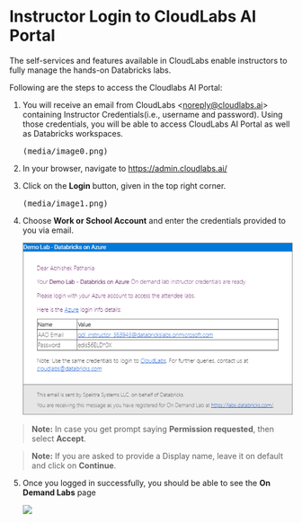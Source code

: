 # Instructor Login to CloudLabs AI Portal 

The self-services and features available in CloudLabs enable instructors to fully manage the hands-on Databricks labs. 

Following are the steps to access the Cloudlabs AI Portal:

1. You will receive an email from CloudLabs <<noreply@cloudlabs.ai>> containing Instructor Credentials(i.e., username and password). Using those credentials, you will be able to access CloudLabs AI Portal as well as Databricks workspaces.

   <kbd> (media/image0.png) </kbd>

2. In your browser, navigate to https://admin.cloudlabs.ai/

3. Click on the **Login** button, given in the top right corner.

   <kbd> (media/image1.png) </kbd>

4. Choose **Work or School Account** and enter the credentials provided to you via email.

    <kbd> ![](media/image0.png) </kbd>

> **Note:** In case you get prompt saying **Permission requested**, then select **Accept**.

> **Note:** If you are asked to provide a Display name, leave it on default and click on **Continue**.
 
5. Once you logged in successfully, you should be able to see the **On Demand Labs** page

     <kdb> ![](media/image4.png) </kbd>
